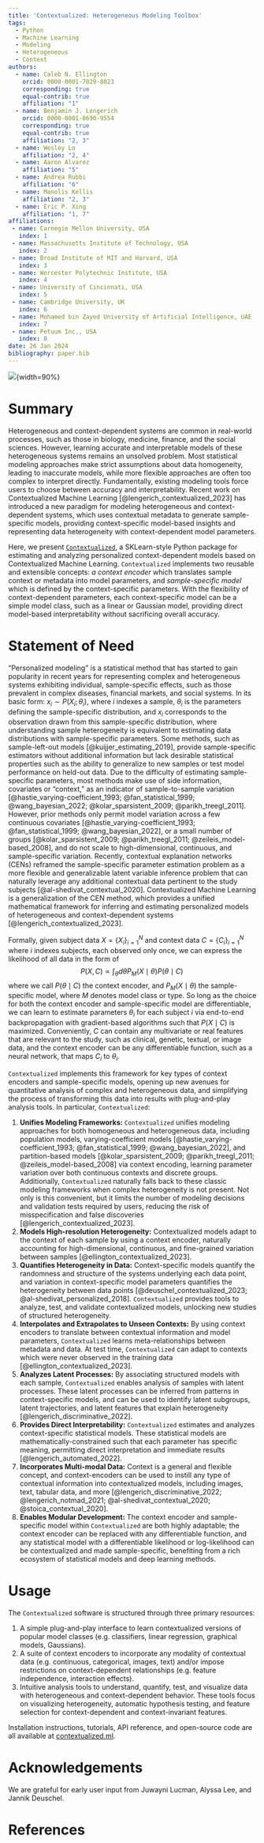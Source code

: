 ```yaml
---
title: 'Contextualized: Heterogeneous Modeling Toolbox'
tags:
  - Python
  - Machine Learning
  - Modeling
  - Heterogeneous
  - Context
authors:
  - name: Caleb N. Ellington
    orcid: 0000-0001-7029-8023
    corresponding: true
    equal-contrib: true
    affiliation: "1"
  - name: Benjamin J. Lengerich
    orcid: 0000-0001-8690-9554
    corresponding: true
    equal-contrib: true
    affiliation: "2, 3"
  - name: Wesley Lo
    affiliation: "2, 4"
  - name: Aaron Alvarez
    affiliation: "5"
  - name: Andrea Rubbi
    affiliation: "6"
  - name: Manolis Kellis
    affiliation: "2, 3"
  - name: Eric P. Xing
    affiliation: "1, 7"
affiliations:
 - name: Carnegie Mellon University, USA
   index: 1
 - name: Massachusetts Institute of Technology, USA
   index: 2
 - name: Broad Institute of MIT and Harvard, USA
   index: 3
 - name: Worcester Polytechnic Institute, USA
   index: 4
 - name: University of Cincinnati, USA
   index: 5
 - name: Cambridge University, UK
   index: 6
 - name: Mohamed bin Zayed University of Artificial Intelligence, UAE
   index: 7
 - name: Petuum Inc., USA
   index: 8
date: 26 Jan 2024
bibliography: paper.bib
---
```



![](figs/contextualized_logo.png){width=90%}


# Summary
Heterogeneous and context-dependent systems are common in real-world processes, such as those in biology, medicine, finance, and the social sciences. 
However, learning accurate and interpretable models of these heterogeneous systems remains an unsolved problem. 
Most statistical modeling approaches make strict assumptions about data homogeneity, leading to inaccurate models, while more flexible approaches are often too complex to interpret directly.
Fundamentally, existing modeling tools force users to choose between accuracy and interpretability.
Recent work on Contextualized Machine Learning [@lengerich_contextualized_2023] has introduced a new paradigm for modeling heterogeneous and context-dependent systems, which uses contextual metadata to generate sample-specific models, providing context-specific model-based insights and representing data heterogeneity with context-dependent model parameters.

Here, we present [`Contextualized`](https://contextualized.ml/), a SKLearn-style Python package for estimating and analyzing personalized context-dependent models based on Contextualized Machine Learning.
`Contextualized` implements two reusable and extensible concepts: *a context encoder* which translates sample context or metadata into model parameters, and *sample-specific model* which is defined by the context-specific parameters.
With the flexibility of context-dependent parameters, each context-specific model can be a simple model class, such as a linear or Gaussian model, providing direct model-based interpretability without sacrificing overall accuracy.

# Statement of Need

“Personalized modeling” is a statistical method that has started to gain popularity in recent years for representing complex and heterogeneous systems exhibiting individual, sample-specific effects, such as those prevalent in complex diseases, financial markets, and social systems. 
In its basic form: $x_i \sim P(X_i ;θ_i)$, where $i$ indexes a sample, $θ_i$ is the parameters defining the sample-specific distribution, and $x_i$ corresponds to the observation drawn from this sample-specific distribution, where understanding sample heterogeneity is equivalent to estimating data distributions with sample-specific parameters.
Some methods, such as sample-left-out models [@kuijjer_estimating_2019], provide sample-specific estimators without additional information but lack desirable statistical properties such as the ability to generalize to new samples or test model performance on held-out data.
Due to the difficulty of estimating sample-specific parameters, most methods make use of side information, covariates or “context,” as an indicator of sample-to-sample variation [@hastie_varying-coefficient_1993; @fan_statistical_1999; @wang_bayesian_2022; @kolar_sparsistent_2009; @parikh_treegl_2011]. 
However, prior methods only permit model variation across a few continuous covariates [@hastie_varying-coefficient_1993; @fan_statistical_1999; @wang_bayesian_2022], or a small number of groups [@kolar_sparsistent_2009; @parikh_treegl_2011; @zeileis_model-based_2008], and do not scale to high-dimensional, continuous, and sample-specific variation.
Recently, contextual explanation networks (CENs) reframed the sample-specific parameter estimation problem as a more flexible and generalizable latent variable inference problem that can naturally leverage any additional contextual data pertinent to the study subjects [@al-shedivat_contextual_2020]. 
Contextualized Machine Learning is a generalization of the CEN method, which provides a unified mathematical framework for inferring and estimating personalized models of heterogeneous and context-dependent systems [@lengerich_contextualized_2023].

Formally, given subject data $X = \{X_i\}_{i=1}^N$ and context data $C = \{C_i\}_{i=1}^N$ where $i$ indexes subjects, each observed only once, we can express the likelihood of all data in the form of 
$$P(X,C) \propto \int_{\theta} d\theta P_M (X \mid \theta) P ( \theta \mid C)\,$$
where we call $P ( \theta \mid C)$ the context encoder, and $P_M (X \mid \theta)$ the sample-specific model, where $M$ denotes model class or type.
So long as the choice for both the context encoder and sample-specific model are differentiable, we can learn to estimate parameters $\theta_i$ for each subject $i$ via end-to-end backpropagation with gradient-based algorithms 
such that $P(X \mid C)$ is maximized.
Conveniently, $C$ can contain any multivariate or real features that are relevant to the study, such as clinical, genetic, textual, or image data, and the context encoder can be any differentiable function, such as a neural network, that maps $C_i$ to $\theta_i$.

`Contextualized` implements this framework for key types of context encoders and sample-specific models, opening up new avenues for quantitative analysis of complex and heterogeneous data, and simplifying the process of transforming this data into results with plug-and-play analysis tools. In particular, `Contextualized`:

1. **Unifies Modeling Frameworks:** `Contextualized` unifies modeling approaches for both homogeneous and heterogeneous data, including population models, varying-coefficient models [@hastie_varying-coefficient_1993; @fan_statistical_1999; @wang_bayesian_2022], and partition-based models [@kolar_sparsistent_2009; @parikh_treegl_2011; @zeileis_model-based_2008] via context encoding, learning parameter variation over both continuous contexts and discrete groups.
Additionally, `Contextualized` naturally falls back to these classic modeling frameworks when complex heterogeneity is not present.
Not only is this convenient, but it limits the number of modeling decisions and validation tests required by users, reducing the risk of misspecification and false discoveries [@lengerich_contextualized_2023].
2. **Models High-resolution Heterogeneity:** Contextualized models adapt to the context of each sample by using a context encoder, naturally accounting for high-dimensional, continuous, and fine-grained variation between samples [@ellington_contextualized_2023].
3. **Quantifies Heterogeneity in Data:** Context-specific models quantify the randomness and structure of the systems underlying each data point, and variation in context-specific model parameters quantifies the heterogeneity between data points [@deuschel_contextualized_2023; @al-shedivat_personalized_2018].
`Contextualized` provides tools to analyze, test, and validate contextualized models, unlocking new studies of structured heterogeneity.
4. **Interpolates and Extrapolates to Unseen Contexts:** By using context encoders to translate between contextual information and model parameters, `Contextualized` learns meta-relationships between metadata and data. At test time, `Contextualized` can adapt to contexts which were never observed in the training data [@ellington_contextualized_2023].
5. **Analyzes Latent Processes:** By associating structured models with each sample, `Contextualized` enables analysis of samples with latent processes.
These latent processes can be inferred from patterns in context-specific models, and can be used to identify latent subgroups, latent trajectories, and latent features that explain heterogeneity [@lengerich_discriminative_2022].
6. **Provides Direct Interpretability:** `Contextualized` estimates and analyzes context-specific statistical models. 
These statistical models are mathematically-constrained such that each parameter has specific meaning, permitting direct interpretation and immediate results [@lengerich_automated_2022].
7. **Incorporates Multi-modal Data:** Context is a general and flexible concept, and context-encoders can be used to instill any type of contextual information into contextualized models, including images, text, tabular data, and more [@lengerich_discriminative_2022; @lengerich_notmad_2021; @al-shedivat_contextual_2020; @stoica_contextual_2020].
8. **Enables Modular Development:** The context encoder and sample-specific model within `Contextualized` are both highly adaptable; the context encoder can be replaced with any differentiable function, and any statistical model with a differentiable likelihood or log-likelihood can be contextualized and made sample-specific, benefiting from a rich ecosystem of statistical models and deep learning methods.

# Usage

The `Contextualized` software is structured through three primary resources:

1. A simple plug-and-play interface to learn contextualized versions of popular model classes (e.g. classifiers, linear regression, graphical models, Gaussians).
2. A suite of context encoders to incorporate any modality of contextual data (e.g. continuous, categorical, images, text) and/or impose restrictions on context-dependent relationships (e.g. feature independence, interaction effects).
3. Intuitive analysis tools to understand, quantify, test, and visualize data with heterogeneous and context-dependent behavior. 
These tools focus on visualizing heterogeneity, automatic hypothesis testing, and feature selection for context-dependent and context-invariant features.

Installation instructions, tutorials, API reference, and open-source code are all available at [contextualized.ml](https://contextualized.ml).


# Acknowledgements

We are grateful for early user input from Juwayni Lucman, Alyssa Lee, and Jannik Deuschel.


# References
